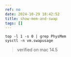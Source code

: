 ```yaml
---
ref: no
date: 2024-10-29 18:42:52
title: show-mem-and-swap
tags: []
---
```


```
top -l 1 -s 0 | grep PhysMem
sysctl -n vm.swapusage
```

> verified on mac 14.5

